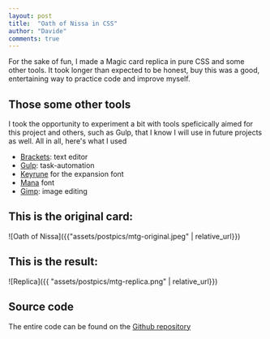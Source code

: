 ```yaml
---
layout: post
title:  "Oath of Nissa in CSS"
author: "Davide"
comments: true
---
```

For the sake of fun, I made a Magic card replica in pure CSS and some other tools. It took longer than expected to be honest, buy this was a good, entertaining way to practice code and improve myself.

## Those some other tools
I took the opportunity to experiment a bit with tools speficically aimed for this project and others, such as Gulp, that I know I will use in future projects as well. All in all, here's what I used
* [Brackets](http://brackets.io): text editor
* [Gulp](https://gulpjs.com): task-automation 
* [Keyrune](https://github.com/andrewgioia/Keyrune) for the expansion font 
* [Mana](https://github.com/andrewgioia/Mana) font  
* [Gimp](https://www.gimp.org): image editing

## This is the original card: 
![Oath of Nissa]({{"assets/postpics/mtg-original.jpeg" | relative_url}})

## This is the result:
![Replica]({{ "assets/postpics/mtg-replica.png" | relative_url}})

## Source code
The entire code can be found on the [Github repository](https://github.com/davide2894/nissa?raw=true)